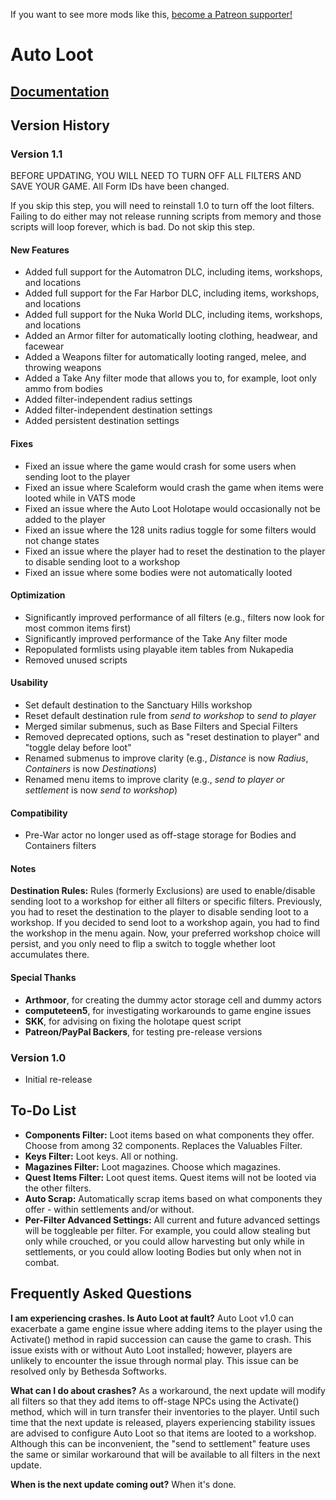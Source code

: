 <!-- TITLE: Auto Loot -->

If you want to see more mods like this, [become a Patreon supporter!](https://www.patreon.com/fireundubh) 

# Auto Loot
## [Documentation](documentation)

## Version History

### Version 1.1

BEFORE UPDATING, YOU WILL NEED TO TURN OFF ALL FILTERS AND SAVE YOUR GAME. All Form IDs have been changed.

If you skip this step, you will need to reinstall 1.0 to turn off the loot filters. Failing to do either may not release running scripts from memory and those scripts will loop forever, which is bad. Do not skip this step.

#### New Features

* Added full support for the Automatron DLC, including items, workshops, and locations
* Added full support for the Far Harbor DLC, including items, workshops, and locations
* Added full support for the Nuka World DLC, including items, workshops, and locations
* Added an Armor filter for automatically looting clothing, headwear, and facewear
* Added a Weapons filter for automatically looting ranged, melee, and throwing weapons
* Added a Take Any filter mode that allows you to, for example, loot only ammo from bodies
* Added filter-independent radius settings
* Added filter-independent destination settings
* Added persistent destination settings

#### Fixes

* Fixed an issue where the game would crash for some users when sending loot to the player
* Fixed an issue where Scaleform would crash the game when items were looted while in VATS mode
* Fixed an issue where the Auto Loot Holotape would occasionally not be added to the player
* Fixed an issue where the 128 units radius toggle for some filters would not change states
* Fixed an issue where the player had to reset the destination to the player to disable sending loot to a workshop
* Fixed an issue where some bodies were not automatically looted

#### Optimization

* Significantly improved performance of all filters (e.g., filters now look for most common items first)
* Significantly improved performance of the Take Any filter mode
* Repopulated formlists using playable item tables from Nukapedia
* Removed unused scripts

#### Usability

* Set default destination to the Sanctuary Hills workshop
* Reset default destination rule from _send to workshop_ to _send to player_
* Merged similar submenus, such as Base Filters and Special Filters
* Removed deprecated options, such as "reset destination to player" and "toggle delay before loot"
* Renamed submenus to improve clarity (e.g., _Distance_ is now _Radius_, _Containers_ is now _Destinations_)
* Renamed menu items to improve clarity (e.g., _send to player or settlement_ is now _send to workshop_)

#### Compatibility

* Pre-War actor no longer used as off-stage storage for Bodies and Containers filters

#### Notes

**Destination Rules:** Rules (formerly Exclusions) are used to enable/disable sending loot to a workshop for either all filters or specific filters. Previously, you had to reset the destination to the player to disable sending loot to a workshop. If you decided to send loot to a workshop again, you had to find the workshop in the menu again. Now, your preferred workshop choice will persist, and you only need to flip a switch to toggle whether loot accumulates there.

#### Special Thanks

- **Arthmoor**, for creating the dummy actor storage cell and dummy actors
- **computeteen5**, for investigating workarounds to game engine issues
- **SKK**, for advising on fixing the holotape quest script
- **Patreon/PayPal Backers**, for testing pre-release versions

### Version 1.0

- Initial re-release

## To-Do List

- **Components Filter:** Loot items based on what components they offer. Choose from among 32 components. Replaces the Valuables Filter.
- **Keys Filter:** Loot keys. All or nothing.
- **Magazines Filter:** Loot magazines. Choose which magazines.
- **Quest Items Filter:** Loot quest items. Quest items will not be looted via the other filters.
- **Auto Scrap:** Automatically scrap items based on what components they offer - within settlements and/or without.
- **Per-Filter Advanced Settings:** All current and future advanced settings will be toggleable per filter. For example, you could allow stealing but only while crouched, or you could allow harvesting but only while in settlements, or you could allow looting Bodies but only when not in combat.

## Frequently Asked Questions

**I am experiencing crashes. Is Auto Loot at fault?**
Auto Loot v1.0 can exacerbate a game engine issue where adding items to the player using the Activate() method in rapid succession can cause the game to crash. This issue exists with or without Auto Loot installed; however, players are unlikely to encounter the issue through normal play. This issue can be resolved only by Bethesda Softworks. 

**What can I do about crashes?**
As a workaround, the next update will modify all filters so that they add items to off-stage NPCs using the Activate() method, which will in turn transfer their inventories to the player. Until such time that the next update is released, players experiencing stability issues are advised to configure Auto Loot so that items are looted to a workshop. Although this can be inconvenient, the "send to settlement" feature uses the same or similar workaround that will be available to all filters in the next update.

**When is the next update coming out?**
When it's done.